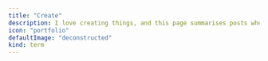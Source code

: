 ```yaml
---
title: "Create"
description: I love creating things, and this page summarises posts where I have created things.
icon: "portfolio"
defaultImage: "deconstructed"
kind: term
---
```


